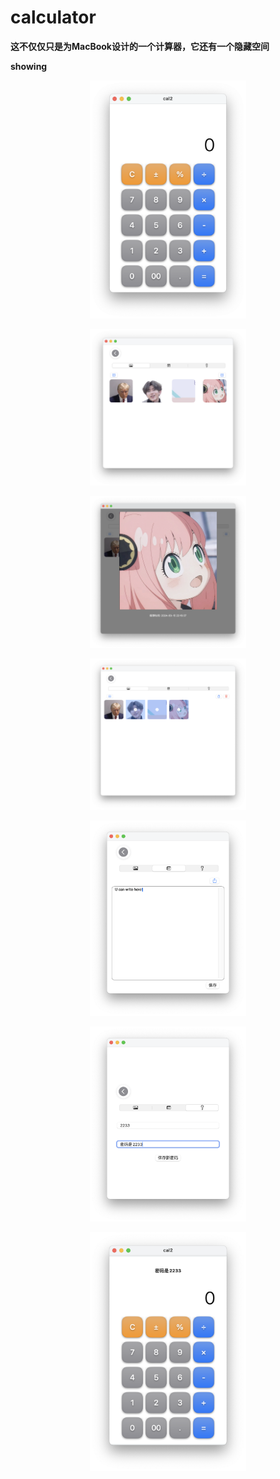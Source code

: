 # calculator

**这不仅仅只是为MacBook设计的一个计算器，它还有一个隐藏空间**

**showing**
<p align="center">
  <img src="https://github.com/zhuolhc/calculator/blob/main/%E6%88%AA%E5%B1%8F2024-09-15%2022.15.17.png?raw=true" width="250">
</p>
<p align="center">
  <img src="https://github.com/zhuolhc/calculator/blob/main/%E6%88%AA%E5%B1%8F2024-09-15%2022.16.45.png?raw=true" width="250">
</p>
<p align="center">
  <img src="https://github.com/zhuolhc/calculator/blob/main/%E6%88%AA%E5%B1%8F2024-09-15%2022.17.11.png?raw=true" width="250">
</p>
<p align="center">
  <img src="https://github.com/zhuolhc/calculator/blob/main/%E6%88%AA%E5%B1%8F2024-09-15%2022.17.25.png?raw=true" width="250">
</p>
<p align="center">
  <img src="https://github.com/zhuolhc/calculator/blob/main/%E6%88%AA%E5%B1%8F2024-09-15%2022.18.04.png?raw=true" width="250">
</p>
<p align="center">
  <img src="https://github.com/zhuolhc/calculator/blob/main/%E6%88%AA%E5%B1%8F2024-09-15%2022.18.25.png?raw=true" width="250">
</p>
<p align="center">
  <img src="https://github.com/zhuolhc/calculator/blob/main/%E6%88%AA%E5%B1%8F2024-09-15%2022.18.37.png?raw=true" width="250">
</p>
